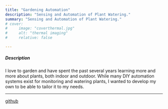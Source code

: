 ```yaml
---
title: "Gardening Automation" 
description: "Sensing and Automation of Plant Watering." 
summary: "Sensing and Automation of Plant Watering." 
# cover:
#     image: "coverthermal.jpg"
#     alt: "thermal imaging"
#     relative: false

---
```


##### Description
I love to garden and have spent the past several years learning more and more about plants, both indoor and outdoor. While many DIY automation systems exist for monitoring and watering plants, I wanted to develop my own to be able to tailor it to my needs.


---

[github]()